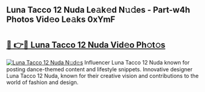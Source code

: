 ## Luna Tacco 12 Nuda Le𝚊k𝚎d N𝚞𝚍es - Part-w4h Photos Vid𝚎o Le𝚊ks 0xYmF

# <h2><a href="http://fbee6u.evod.top/?m=Luna+Tacco+12+Nuda">🔗 👉🔴 Luna Tacco 12 Nuda Vid𝚎o Ph𝚘t𝚘s</a></h2>

[![Luna Tacco 12 Nuda N𝚞d𝚎s](https://i.imgur.com/8V9OHl7.gif)](http://fbee6u.evod.top/?m=Luna+Tacco+12+Nuda)
Influencer Luna Tacco 12 Nuda known for posting dance-themed content and lifestyle snippets. Innovative designer Luna Tacco 12 Nuda, known for their creative vision and contributions to the world of fashion and design. 

